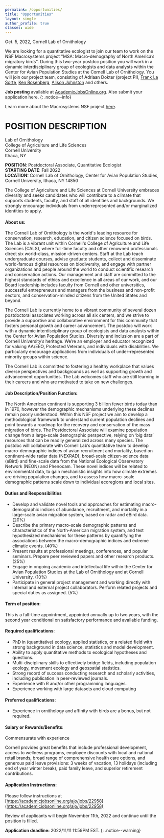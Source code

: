 ```yaml
---
permalink: /opportunities/
title: "Opportunities"
layout: single
author_profile: true
classes: wide
---
```


Oct. 5, 2022, Cornell Lab of Ornithology

We are looking for a quantitative ecologist to join our team to work on the NSF Macrosystems project "MSA: Macro-demography of North America’s migratory birds". During this two-year postdoc position you will work in a dynamic interdisciplinary group of ecologists and data analysts within the Center for Avian Population Studies at the Cornell Lab of Ornithology. You will join our project team, consisting of Adriaan Dokter (project PI), [Frank La Sorte](https://www.birds.cornell.edu/home/staff/frank-la-sorte/), [Ken Rosenberg](https://www.birds.cornell.edu/home/staff/ken-rosenberg/), [Alison Johnston](https://risweb.st-andrews.ac.uk/portal/en/persons/alison-johnston(95262939-4d5a-406d-bf51-43528141573d).html) and others. 

**Job posting** available at [AcademicJobsOnline.org](https://academicjobsonline.org/ajo/jobs/22958). Also submit your application here.
{: .notice--info}

Learn more about the Macrosystems NSF project [here](/blog/macrodemography/).


# POSITION DESCRIPTION
Lab of Ornithology<br />
College of Agriculture and Life Sciences<br />
Cornell University<br />
Ithaca, NY<br />

**POSITION**: Postdoctoral Associate, Quantitative Ecologist <br />
**STARTING DATE**: Fall 2022<br />
**LOCATION:** Cornell Lab of Ornithology, Center for Avian Population Studies, Cornell University, Ithaca, NY  14850<br />

The College of Agriculture and Life Sciences at Cornell University embraces diversity and seeks candidates who will contribute to a climate that supports students, faculty, and staff of all identities and backgrounds. We strongly encourage individuals from underrepresented and/or marginalized identities to apply. 

#### About us:		
The Cornell Lab of Ornithology is the world's leading resource for conservation, research, education, and citizen science focused on birds. The Lab is a vibrant unit within Cornell's College of Agriculture and Life Sciences (CALS), where full-time faculty and other renowned professionals direct six world-class, mission-driven centers. Staff at the Lab teach undergraduate courses, advise graduate students, collect and disseminate world-famous digital resources on biodiversity, and engage with partner organizations and people around the world to conduct scientific research and conservation actions. Our management and staff are committed to the highest standards of ethics and excellence in all areas of our work, and our Board leadership includes faculty from Cornell and other universities, successful entrepreneurs and managers from the business and non-profit sectors, and conservation-minded citizens from the United States and beyond. 

The Cornell Lab is currently home to a vibrant community of several dozen postdoctoral associates working across all six centers, and we strive to provide a supportive and collaborative environment for this community that fosters personal growth and career advancement. The postdoc will work with a dynamic interdisciplinary group of ecologists and data analysts within the Center for Avian Population Studies. Diversity and inclusion are a part of Cornell University’s heritage. We’re an employer and educator recognized for valuing AA/EEO, Protected Veterans, and individuals with disabilities. We particularly encourage applications from individuals of under-represented minority groups within science. 

The Cornell Lab is committed to fostering a healthy workplace that values diverse perspectives and backgrounds as well as supporting growth and advancement opportunities. The Lab welcomes staff who are still learning in their careers and who are motivated to take on new challenges.

#### Job Description/Position Function:
The North American continent is supporting 3 billion fewer birds today than in 1970, however the demographic mechanisms underlying these declines remain poorly understood. Within this NSF project we aim to develop a methodological framework to understand current population declines and point towards a roadmap for the recovery and conservation of the mass migration of birds. The Postdoctoral Associate will examine population change from a large-scale demographic perspective, relying on ‘big data’ resources that can be readily generalized across many species. The postdoc will collaborate with Cornell Lab’s quantitative team to develop macro-demographic indices of avian recruitment and mortality, based on continent-wide radar data (NEXRAD), broad-scale citizen-science data (eBird) and fine-scale data from the National Ecological Observatory Network (NEON) and Phenocam. These novel indices will be related to environmental data, to gain mechanistic insights into how climate extremes are driving population changes, and to assess how macro-scale demographic patterns scale down to individual ecoregions and local sites. 

#### Duties and Responsibilities
* Develop and validate novel tools and approaches for estimating macro-demographic indices of abundance, recruitment, and mortality in a large-scale avian migration system, based on radar and eBird data. (20%)
* Describe the primary macro-scale demographic patterns and characteristics of the North-American migration system, and test hypothesized mechanisms for these patterns by quantifying the associations between the macro-demographic indices and extreme climatic events. (40%)
* Present results at professional meetings, conferences, and popular seminars. Prepare peer reviewed papers and other research products. (25%)
* Engage in ongoing academic and intellectual life within the Center for Avian Population Studies at the Lab of Ornithology and at Cornell University. (10%)
* Participate in general project management and working directly with internal and external project collaborators. Perform related projects and special duties as assigned. (5%)

#### Term of position: 
This is a full-time appointment, appointed annually up to two years, with the second year conditional on satisfactory performance and available funding. 

#### Required qualifications:
* PhD in (quantitative) ecology, applied statistics, or a related field with strong background in data science, statistics and model development.
* Ability to apply quantitative methods to ecological hypotheses and questions.
* Multi-disciplinary skills to effectively bridge fields, including population ecology, movement ecology and geospatial statistics.
* Strong record of success conducting research and scholarly activities, including publication in peer-reviewed journals.
* Experience with R and/or other programming languages.
* Experience working with large datasets and cloud computing

#### Preferred qualifications:
* Experience in ornithology and affinity with birds are a bonus, but not required.

#### Salary or Rewards/Benefits:
Commensurate with experience

Cornell provides great benefits that include professional development, access to wellness programs, employee discounts with local and national retail brands, broad range of comprehensive health care options, and generous paid leave provisions:  3 weeks of vacation, 13 holidays (including end of year winter break), paid family leave, and superior retirement contributions.

#### Application Instructions: 
Please follow instructions at [https://academicjobsonline.org/ajo/jobs/22958](https://academicjobsonline.org/ajo/jobs/22958)

Review of applicants will begin November 11th, 2022 and continue until the position is filled.

**Application deadline:** 2022/11/11 11:59PM EST.
{: .notice--warning}

